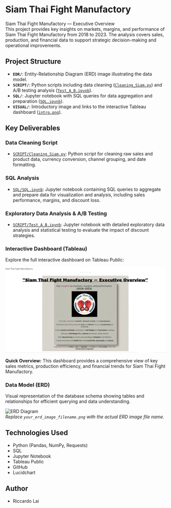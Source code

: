 # Siam Thai Fight Manufactory  
Siam Thai Fight Manufactory — Executive Overview  
This project provides key insights on markets, margins, and performance of Siam Thai Fight Manufactory from 2018 to 2023. The analysis covers sales, production, and financial data to support strategic decision-making and operational improvements.

## Project Structure

- **`EDR/`**: Entity-Relationship Diagram (ERD) image illustrating the data model.
- **`SCRIPT/`**: Python scripts including data cleaning ([`Cleaning_Siam.py`](SCRIPT/Cleaning_Siam.py)) and A/B testing analysis ([`Test_A_B.ipynb`](SCRIPT/Test_A_B.ipynb)).
- **`SQL/`**: Jupyter notebook with SQL queries for data aggregation and preparation ([`SQL.ipynb`](SQL/SQL.ipynb)).
- **`VISUAL/`**: Introductory image and links to the interactive Tableau dashboard ([`intro.png`](VISUAL/intro.png)).

## Key Deliverables

### Data Cleaning Script

- [`SCRIPT/Cleaning_Siam.py`](SCRIPT/Cleaning_Siam.py): Python script for cleaning raw sales and product data, currency conversion, channel grouping, and date formatting.

### SQL Analysis

- [`SQL/SQL.ipynb`](SQL/SQL.ipynb): Jupyter notebook containing SQL queries to aggregate and prepare data for visualization and analysis, including sales performance, margins, and discount loss.

### Exploratory Data Analysis & A/B Testing

- [`SCRIPT/Test_A_B.ipynb`](SCRIPT/Test_A_B.ipynb): Jupyter notebook with detailed exploratory data analysis and statistical testing to evaluate the impact of discount strategies.

### Interactive Dashboard (Tableau)

Explore the full interactive dashboard on Tableau Public:

[![Tableau Dashboard Screenshot](VISUAL/intro.png)](https://public.tableau.com/app/profile/riccardo.lai/viz/SiamThai-FightManufactory/SiamThaiFightManufactory)

**Quick Overview:** This dashboard provides a comprehensive view of key sales metrics, production efficiency, and financial trends for Siam Thai Fight Manufactory.

### Data Model (ERD)

Visual representation of the database schema showing tables and relationships for efficient querying and data understanding.

![ERD Diagram](EDR/your_erd_image_filename.png)  
*Replace `your_erd_image_filename.png` with the actual ERD image file name.*

## Technologies Used

- Python (Pandas, NumPy, Requests)
- SQL
- Jupyter Notebook
- Tableau Public
- GitHub
- Lucidchart

## Author

- Riccardo Lai
